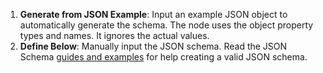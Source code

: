 
1. **Generate from JSON Example**: Input an example JSON object to automatically generate the schema. The node uses the object property types and names. It ignores the actual values.
2. **Define Below**: Manually input the JSON schema. Read the JSON Schema [guides and examples](https://json-schema.org/learn/miscellaneous-examples) for help creating a valid JSON schema.
